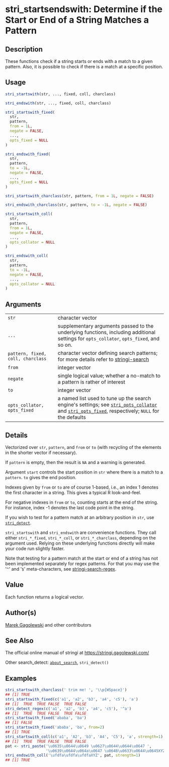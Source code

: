 # stri\_startsendswith: Determine if the Start or End of a String Matches a Pattern

## Description

These functions check if a string starts or ends with a match to a given pattern. Also, it is possible to check if there is a match at a specific position.

## Usage

```r
stri_startswith(str, ..., fixed, coll, charclass)

stri_endswith(str, ..., fixed, coll, charclass)

stri_startswith_fixed(
  str,
  pattern,
  from = 1L,
  negate = FALSE,
  ...,
  opts_fixed = NULL
)

stri_endswith_fixed(
  str,
  pattern,
  to = -1L,
  negate = FALSE,
  ...,
  opts_fixed = NULL
)

stri_startswith_charclass(str, pattern, from = 1L, negate = FALSE)

stri_endswith_charclass(str, pattern, to = -1L, negate = FALSE)

stri_startswith_coll(
  str,
  pattern,
  from = 1L,
  negate = FALSE,
  ...,
  opts_collator = NULL
)

stri_endswith_coll(
  str,
  pattern,
  to = -1L,
  negate = FALSE,
  ...,
  opts_collator = NULL
)
```

## Arguments

|                                   |                                                                                                                                                                                                  |
|-----------------------------------|--------------------------------------------------------------------------------------------------------------------------------------------------------------------------------------------------|
| `str`                             | character vector                                                                                                                                                                                 |
| `...`                             | supplementary arguments passed to the underlying functions, including additional settings for `opts_collator`, `opts_fixed`, and so on.                                                          |
| `pattern, fixed, coll, charclass` | character vector defining search patterns; for more details refer to [stringi-search](about_search.md)                                                                                           |
| `from`                            | integer vector                                                                                                                                                                                   |
| `negate`                          | single logical value; whether a no-match to a pattern is rather of interest                                                                                                                      |
| `to`                              | integer vector                                                                                                                                                                                   |
| `opts_collator, opts_fixed`       | a named list used to tune up the search engine\'s settings; see [`stri_opts_collator`](stri_opts_collator.md) and [`stri_opts_fixed`](stri_opts_fixed.md), respectively; `NULL` for the defaults |

## Details

Vectorized over `str`, `pattern`, and `from` or `to` (with recycling of the elements in the shorter vector if necessary).

If `pattern` is empty, then the result is `NA` and a warning is generated.

Argument `start` controls the start position in `str` where there is a match to a `pattern`. `to` gives the end position.

Indexes given by `from` or `to` are of course 1-based, i.e., an index 1 denotes the first character in a string. This gives a typical R look-and-feel.

For negative indexes in `from` or `to`, counting starts at the end of the string. For instance, index -1 denotes the last code point in the string.

If you wish to test for a pattern match at an arbitrary position in `str`, use [`stri_detect`](stri_detect.md).

`stri_startswith` and `stri_endswith` are convenience functions. They call either `stri_*_fixed`, `stri_*_coll`, or `stri_*_charclass`, depending on the argument used. Relying on these underlying functions directly will make your code run slightly faster.

Note that testing for a pattern match at the start or end of a string has not been implemented separately for regex patterns. For that you may use the \'`^`\' and \'`$`\' meta-characters, see [stringi-search-regex](about_search_regex.md).

## Value

Each function returns a logical vector.

## Author(s)

[Marek Gagolewski](https://www.gagolewski.com/) and other contributors

## See Also

The official online manual of <span class="pkg">stringi</span> at <https://stringi.gagolewski.com/>

Other search\_detect: [`about_search`](about_search.md), `stri_detect()`

## Examples




```r
stri_startswith_charclass(' trim me! ', '\\p{WSpace}')
## [1] TRUE
stri_startswith_fixed(c('a1', 'a2', 'b3', 'a4', 'c5'), 'a')
## [1]  TRUE  TRUE FALSE  TRUE FALSE
stri_detect_regex(c('a1', 'a2', 'b3', 'a4', 'c5'), '^a')
## [1]  TRUE  TRUE FALSE  TRUE FALSE
stri_startswith_fixed('ababa', 'ba')
## [1] FALSE
stri_startswith_fixed('ababa', 'ba', from=2)
## [1] TRUE
stri_startswith_coll(c('a1', 'A2', 'b3', 'A4', 'C5'), 'a', strength=1)
## [1]  TRUE  TRUE FALSE  TRUE FALSE
pat <- stri_paste('\u0635\u0644\u0649 \u0627\u0644\u0644\u0647 ',
                  '\u0639\u0644\u064a\u0647 \u0648\u0633\u0644\u0645XYZ')
stri_endswith_coll('\ufdfa\ufdfa\ufdfaXYZ', pat, strength=1)
## [1] TRUE
```
